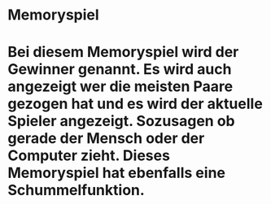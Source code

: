 # Memoryspiel
# Bei diesem Memoryspiel wird der Gewinner genannt. Es wird auch angezeigt wer die meisten Paare gezogen hat und es wird der aktuelle Spieler angezeigt. Sozusagen ob gerade der Mensch oder der Computer zieht. Dieses Memoryspiel hat ebenfalls eine Schummelfunktion.
